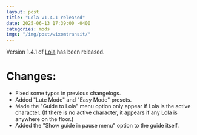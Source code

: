 ```yaml
---
layout: post
title: "Lola v1.4.1 released"
date: 2025-06-13 17:39:00 -0400
categories: mods
imgs: "/img/post/wixomtransit/"
---
```


Version 1.4.1 of [Lola](/nd-mods/Lola/index.md) has been released.

# Changes:
- Fixed some typos in previous changelogs.
- Added "Lute Mode" and "Easy Mode" presets.
- Made the "Guide to Lola" menu option only appear if Lola is the active character. (If there is no active character, it appears if any Lola is anywhere on the floor.)
- Added the "Show guide in pause menu" option to the guide itself.